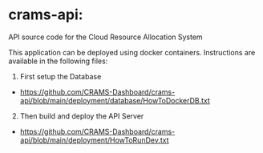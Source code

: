 # crams-api:
API source code for the Cloud Resource Allocation System

This application can be deployed using docker containers. Instructions are available in the following files:

1.  First setup the Database 
  - https://github.com/CRAMS-Dashboard/crams-api/blob/main/deployment/database/HowToDockerDB.txt

2.  Then build and deploy the API Server
  - https://github.com/CRAMS-Dashboard/crams-api/blob/main/deployment/HowToRunDev.txt
